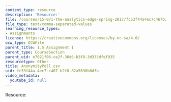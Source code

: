 ```yaml
---
content_type: resource
description: 'Resource:'
file: /courses/15-071-the-analytics-edge-spring-2017/fc53f44a4ec7c467b2f882a5636b0d3b_AnonymityPoll.csv
file_type: text/comma-separated-values
learning_resource_types:
- Assignments
license: https://creativecommons.org/licenses/by-nc-sa/4.0/
ocw_type: OCWFile
parent_title: 1.5 Assignment 1
parent_type: CourseSection
parent_uid: e7021f06-ce2f-36d6-b3f8-3d333dfef935
resourcetype: Other
title: AnonymityPoll.csv
uid: fc53f44a-4ec7-c467-b2f8-82a5636b0d3b
video_metadata:
  youtube_id: null
---
```

Resource: